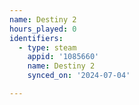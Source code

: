```yaml
---
name: Destiny 2
hours_played: 0
identifiers:
  - type: steam
    appid: '1085660'
    name: Destiny 2
    synced_on: '2024-07-04'

---
```

